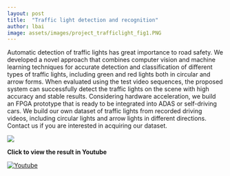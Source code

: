 ```yaml
---
layout: post
title:  "Traffic light detection and recognition"
author: lbai
image: assets/images/project_trafficlight_fig1.PNG
---
```

Automatic detection of traffic lights has great importance to road safety. We developed a novel approach that combines computer vision and machine learning techniques for accurate detection and classification of different types of traffic lights, including green and red lights both in circular and arrow forms. When evaluated using the test video sequences, the proposed system can successfully detect the traffic lights on the scene with high accuracy and stable results. Considering hardware acceleration, we build an FPGA prototype that is ready to be integrated into ADAS or self-driving cars. We build our own dataset of traffic lights from recorded driving videos, including circular lights and arrow lights in different directions. Contact us if you are interested in acquiring our dataset.

![]({{site.baseurl}}/assets/images/project_trafficlight_fig3.jpg)


**Click to view the result in Youtube**

[![Youtube](https://img.youtube.com/vi/OckcltWxQR4/0.jpg)](https://www.youtube.com/watch?v=OckcltWxQR4)


